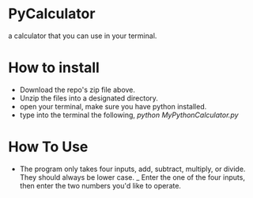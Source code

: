# PyCalculator
a calculator that you can use in your terminal.

# How to install

- Download the repo's zip file above.
- Unzip the files into a designated directory.
- open your terminal, make sure you have python installed.
- type into the terminal the following,  _python MyPythonCalculator.py_

# How To Use

- The program only takes four inputs, add, subtract, multiply, or divide. They should always be lower case.
_ Enter the one of the four inputs, then enter the two numbers you'd like to operate.
